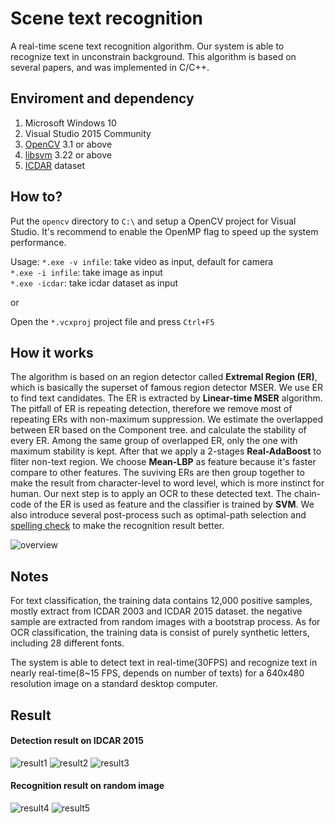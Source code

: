 Scene text recognition
========
A real-time scene text recognition algorithm.
Our system is able to recognize text in unconstrain background.
This algorithm is based on several papers, and was implemented in C/C++.


Enviroment and dependency
--------
1. Microsoft Windows 10
2. Visual Studio 2015 Community
3. [OpenCV][1] 3.1 or above
4. [libsvm][2] 3.22 or above
5. [ICDAR][3] dataset


How to?
--------
Put the `opencv` directory to `C:\` and setup a OpenCV project for Visual Studio. It's recommend to enable the OpenMP flag to speed up the system performance.  
  
Usage:
`*.exe -v infile`: take video as input, default for camera  
`*.exe -i infile`: take image as input  
`*.exe -icdar`: take icdar dataset as input  
  
or  
  
Open the `*.vcxproj` project file and press `Ctrl+F5`


How it works
---------
The algorithm is based on an region detector called **Extremal Region (ER)**, which is basically the superset of famous region detector MSER. We use ER to find text candidates. The ER is extracted by **Linear-time MSER** algorithm. The pitfall of ER is repeating detection, therefore we remove most of repeating ERs with non-maximum suppression. We estimate the overlapped between ER based on the Component tree. and calculate the stability of every ER. Among the same group of overlapped ER, only the one with maximum stability is kept. After that we apply a 2-stages **Real-AdaBoost** to fliter non-text region. We choose **Mean-LBP** as feature because it's faster compare to other features. The suviving ERs are then group together to make the result from character-level to word level, which is more instinct for human. Our next step is to apply an OCR to these detected text. The chain-code of the ER is used as feature and the classifier is trained by **SVM**. We also introduce several post-process such as optimal-path selection and [spelling check][4] to make the recognition result better.  

![overview](https://github.com/HsiehYiChia/canny_text/blob/master/res/overview.jpg)


Notes
---------
For text classification, the training data contains 12,000 positive samples, mostly extract from ICDAR 2003 and ICDAR 2015 dataset. the negative sample are extracted from random images with a bootstrap process. As for OCR classification, the training data is consist of purely synthetic letters, including 28 different fonts.  

The system is able to detect text in real-time(30FPS) and recognize text in nearly real-time(8~15 FPS, depends on number of texts) for a 640x480 resolution image on a standard desktop computer.


Result
----------
#### Detection result on IDCAR 2015  
![result1](https://github.com/HsiehYiChia/canny_text/blob/master/res/reuslt1.jpg)
![result2](https://github.com/HsiehYiChia/canny_text/blob/master/res/reuslt2.jpg)
![result3](https://github.com/HsiehYiChia/canny_text/blob/master/res/reuslt3.jpg)

#### Recognition result on random image 
![result4](https://github.com/HsiehYiChia/canny_text/blob/master/res/reuslt4.jpg)
![result5](https://github.com/HsiehYiChia/canny_text/blob/master/res/reuslt5.jpg)



[1]: http://opencv.org/
[2]: https://www.csie.ntu.edu.tw/~cjlin/libsvm/
[3]: http://u-pat.org/ICDAR2017/
[4]: http://norvig.com/spell-correct.html
